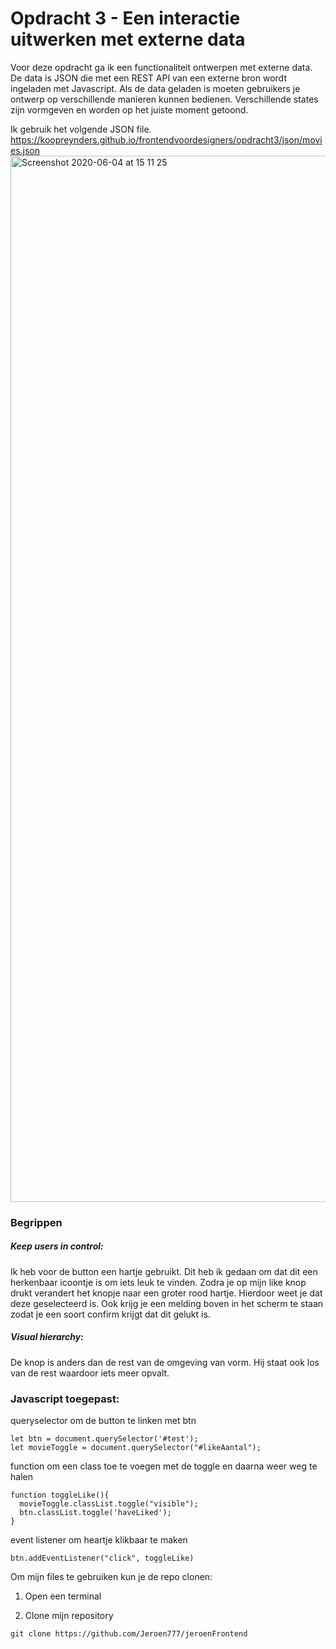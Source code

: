 # Opdracht 3 - Een interactie uitwerken met externe data

Voor deze opdracht ga ik een functionaliteit ontwerpen met externe data. De data is JSON die met een REST API van een externe bron wordt ingeladen met Javascript. Als de data geladen is moeten gebruikers je ontwerp op verschillende manieren kunnen bedienen. Verschillende states zijn vormgeven en worden op het juiste moment getoond.

Ik gebruik het volgende JSON file.
https://koopreynders.github.io/frontendvoordesigners/opdracht3/json/movies.json
<img width="1674" alt="Screenshot 2020-06-04 at 15 11 25" src="https://user-images.githubusercontent.com/60734114/83761255-59226700-a676-11ea-8029-1e1963e476fb.png">

### Begrippen

##### Keep users in control:
Ik heb voor de button een hartje gebruikt. Dit heb ik gedaan om dat dit een herkenbaar icoontje is om iets leuk te vinden. Zodra je op mijn like knop drukt verandert het knopje naar een groter rood hartje. Hierdoor weet je dat deze geselecteerd is. Ook krijg je een melding boven in het scherm te staan zodat je een soort confirm krijgt dat dit gelukt is.

##### Visual hierarchy:
De knop is anders dan de rest van de omgeving van vorm. Hij staat ook los van de rest waardoor iets meer opvalt.


### Javascript toegepast:

queryselector om de button te linken met btn
```
let btn = document.querySelector('#test');
let movieToggle = document.querySelector("#likeAantal");
```

function om een class toe te voegen met de toggle en daarna weer weg te halen
```
function toggleLike(){
  movieToggle.classList.toggle("visible");
  btn.classList.toggle('haveLiked');
}
```

event listener om heartje klikbaar te maken
```
btn.addEventListener("click", toggleLike)
```
Om mijn files te gebruiken kun je de repo clonen: 

1. Open een terminal

2. Clone mijn repository 
```
git clone https://github.com/Jeroen777/jeroenFrontend 
```
